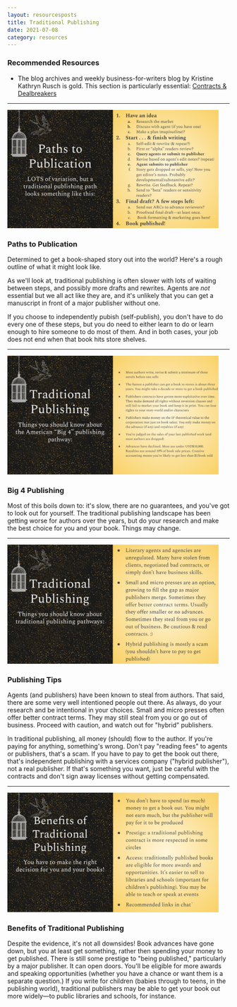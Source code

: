 ```yaml
---
layout: resourcesposts
title: Traditional Publishing
date: 2021-07-08
category: resources
---
```


### Recommended Resources

- The blog archives and weekly business-for-writers blog by Kristine Kathryn Rusch is gold. This section is particularly essential: [Contracts & Dealbreakers](https://kriswrites.com/business-musings/contracts-and-dealbreakers/)

---

<img src="/18-trad.png" width="95%;">

### Paths to Publication

Determined to get a book-shaped story out into the world? Here's a rough outline of what it might look like.

As we'll look at, traditional publishing is often slower with lots of waiting between steps, and possibly more drafts and rewrites. Agents are *not* essential but we all act like they are, and it's unlikely that you can get a manuscript in front of a major publisher without one.

If you choose to independently pubish (self-publish), you don't have to do every one of these steps, but you do need to either learn to do or learn enough to hire someone to do most of them. And in both cases, your job does not end when that book hits store shelves.

---

<img src="/19-trad2.png" width="95%;">

### Big 4 Publishing

Most of this boils down to: it's slow, there are no guarantees, and you've got to look out for yourself. The traditional publishing landscape has been getting worse for authors over the years, but do your research and make the best choice for you and your book. Things may change.

---

<img src="/20-trad3.png" width="95%;">

### Publishing Tips

Agents (and publishers) have been known to steal from authors. That said, there are some very well intentioned people out there. As always, do your research and be intentional in your choices. Small and micro presses often offer better contract terms. They may still steal from you or go out of business. Proceed with caution, and watch out for "hybrid" publishers.

In traditional publishing, all money (should) flow to the author. If you're paying for anything, something's wrong. Don't pay "reading fees" to agents or publishers, that's a scam. If you have to pay to get the book out there, that's independent publishing with a services company ("hybrid publisher"), not a real publisher. If that's something you want, just be careful with the contracts and don't sign away licenses without getting compensated.

---

<img src="/21-trad4.png" width="95%;">

### Benefits of Traditional Publishing

Despite the evidence, it's not all downsides! Book advances have gone down, but you at least get something, rather then spending your money to get published. There is still some prestige to "being published," particularly by a major publisher. It can open doors. You'll be eligible for more awards and speaking opportunities (whether you have a chance or want them is a separate question.) If you write for children (babies through to teens, in the publishing world), traditional publishers may be able to get your book out more widely—to public libraries and schools, for instance.
